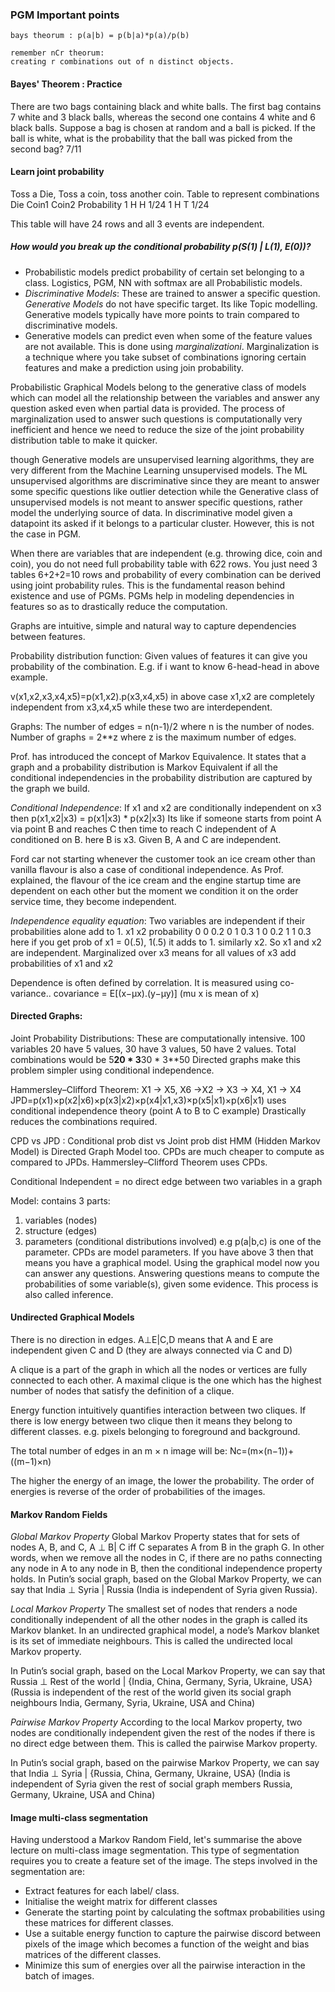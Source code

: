 ### PGM Important points

```
bays theorum : p(a|b) = p(b|a)*p(a)/p(b)
```

```
remember nCr theorum: 
creating r combinations out of n distinct objects.
```

#### Bayes' Theorem : Practice
There are two bags containing black and white balls. The first bag contains 7 white and 3 black balls, whereas the second one contains 4 white and 6 black balls. Suppose a bag is chosen at random and a ball is picked. If the ball is white, what is the probability that the ball was picked from the second bag?
7/11

#### Learn joint probability
Toss a Die, Toss a coin, toss another coin. 
Table to represent combinations
Die	Coin1	Coin2	Probability
1	H	H	1/24
1	H	T	1/24

This table will have 24 rows and all 3 events are independent.

##### How would you break up the conditional probability p(S(1) | L(1), E(0))?

- Probabilistic models predict probability of certain set belonging to a class. Logistics, PGM, NN with softmax are all Probabilistic models. 
- *Discriminative Models*: These are trained to answer a specific question. *Generative Models* do not have specific target. Its like Topic modelling. Generative models typically have more points to train compared to discriminative models. 
- Generative models can predict even when some of the feature values are not available. This is done using *marginalizationi*. Marginalization is a technique where you take subset of combinations ignoring certain features and make a prediction using join probability. 

Probabilistic Graphical Models belong to the generative class of models which can model all the relationship between the variables and answer any question asked even when partial data is provided. The process of marginalization used to answer such questions is computationally very inefficient and hence we need to reduce the size of the joint probability distribution table to make it quicker.

though Generative models are unsupervised learning algorithms, they are very different from the Machine Learning unsupervised models. The ML unsupervised algorithms are discriminative since they are meant to answer some specific questions like outlier detection while the Generative class of unsupervised models is not meant to answer specific questions, rather model the underlying source of data. In discriminative model given a datapoint its asked if it belongs to a particular cluster. However, this is not the case in PGM.


When there are variables that are independent (e.g. throwing dice, coin and coin), you do not need full probability table with 6*2*2 rows. You just need 3 tables 6+2+2=10 rows and probability of every combination can be derived using joint probability rules. This is the fundamental reason behind existence and use of PGMs. PGMs help in modeling dependencies in features so as to drastically reduce the computation. 


Graphs are intuitive, simple and natural way to capture dependencies between features.

Probability distribution function: Given values of features it can give you probability of the combination. E.g. if i want to know 6-head-head in above example.

v(x1,x2,x3,x4,x5)=p(x1,x2).p(x3,x4,x5) 
in above case x1,x2 are completely independent from x3,x4,x5 while these two are interdependent.

Graphs:
The number of edges = n(n-1)/2 where n is the number of nodes.
Number of graphs = 2**z where z is the maximum number of edges.

Prof. has introduced the concept of Markov Equivalence. It states that a graph and a probability distribution is Markov Equivalent if all the conditional independencies in the probability distribution are captured by the graph we build.

*Conditional Independence*: If x1 and x2 are conditionally independent on x3 then 
p(x1,x2|x3) = p(x1|x3) * p(x2|x3)
Its like if someone starts from point A via point B and reaches C then time to reach C independent of A conditioned on B. here B is x3. Given B, A and C are independent.

Ford car not starting whenever the customer took an ice cream other than vanilla flavour is also a case of conditional independence. As Prof. explained, the flavour of the ice cream and the engine startup time are dependent on each other but the moment we condition it on the order service time, they become independent.

*Independence equality equation*: Two variables are independent if their probabilities alone add to 1. 
x1      x2 	probability
0	0	0.2
0	1	0.3
1	0	0.2
1	1	0.3
here if you get prob of x1 = 0(.5), 1(.5) it adds to 1. similarly x2. So x1 and x2 are independent.
Marginalized over x3 means for all values of x3 add probabilities of x1 and x2

Dependence is often defined by correlation. It is measured using co-variance..
covariance = E[(x−μx).(y−μy)]  (mu x is mean of x)

#### Directed Graphs:
Joint Probability Distributions: These are computationally intensive.
100 variables 20 have 5 values, 30 have 3 values, 50 have 2 values. Total combinations would be
5**20 * 3**30 * 3**50 
Directed graphs make this problem simpler using conditional independence. 

Hammersley–Clifford Theorem: X1 -> X5, X6 ->X2 -> X3 -> X4, X1 -> X4
JPD=p(x1)×p(x2|x6)×p(x3|x2)×p(x4|x1,x3)×p(x5|x1)×p(x6|x1)
uses conditional independence theory (point A to B to C example)
Drastically reduces the combinations required.

CPD vs JPD : Conditional prob dist vs Joint prob dist
HMM (Hidden Markov Model) is Directed Graph Model too.
CPDs are much cheaper to compute as compared to JPDs. 
Hammersley–Clifford Theorem uses CPDs.

Conditional Independent = no direct edge between two variables in a graph

Model: contains 3 parts:
1. variables (nodes)
2. structure (edges)
3. parameters (conditional distributions involved) e.g p(a|b,c) is one of the parameter. 
CPDs are model parameters.
If you have above 3 then that means you have a graphical model. Using the graphical model now you can answer any questions. 
Answering questions means to compute the probabilities of some variable(s), given some evidence. This process is also called inference.

#### Undirected Graphical Models
There is no direction in edges. 
A⊥E|C,D means that A and E are independent given C and D (they are always connected via C and D)

A clique is a part of the graph in which all the nodes or vertices are fully connected to each other. A maximal clique is the one which has the highest number of nodes that satisfy the definition of a clique.

Energy function intuitively quantifies interaction between two cliques. If there is low energy between two clique then it means they belong to different classes. e.g. pixels belonging to foreground and background.

The total number of edges in an m × n image will be: 
Nc=(m×(n−1))+((m−1)×n)

The higher the energy of an image, the lower the probability. The order of energies is reverse of the order of probabilities of the images.


#### Markov Random Fields
*Global Markov Property*
Global Markov Property states that for sets of nodes A, B, and C, A ⊥ B| C iff C separates A from B in the graph G. In other words, when we remove all the nodes in C, if there are no paths connecting any node in A to any node in B, then the conditional independence property holds.
In Putin’s social graph, based on the Global Markov Property, we can say that India ⊥ Syria | Russia
(India is independent of Syria given Russia).

*Local Markov Property*
The smallest set of nodes that renders a node conditionally independent of all the other nodes in the graph is called its Markov blanket. In an undirected graphical model, a node’s Markov blanket is its set of immediate neighbours. This is called the undirected local Markov property.

In Putin’s social graph, based on the Local Markov Property, we can say that Russia ⊥ Rest of the world | {India, China, Germany, Syria, Ukraine, USA} (Russia is independent of the rest of the world given its social graph neighbours India, Germany, Syria, Ukraine, USA and China)

*Pairwise Markov Property*
According to the local Markov property, two nodes are conditionally independent given the rest of the nodes if there is no direct edge between them. This is called the pairwise Markov property.

In Putin’s social graph, based on the pairwise Markov Property, we can say that
India ⊥ Syria | {Russia, China, Germany, Ukraine, USA}
(India is independent of Syria given the rest of social graph members Russia, Germany, Ukraine, USA and China)

#### Image multi-class segmentation
Having understood a Markov Random Field, let's summarise the above lecture on multi-class image segmentation. This type of segmentation requires you to create a feature set of the image. The steps involved in the segmentation are:
- Extract features for each label/ class.
- Initialise the weight matrix for different classes
- Generate the starting point by calculating the softmax probabilities using these matrices for different classes.
- Use a suitable energy function to capture the pairwise discord between pixels of the image which becomes a function of the weight and bias matrices of the different classes.
- Minimize this sum of energies over all the pairwise interaction in the batch of images.

